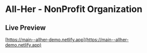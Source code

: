 # All-Her - NonProfit Organization

## Live Preview
[https://main--allher-demo.netlify.app](https://main--allher-demo.netlify.app)